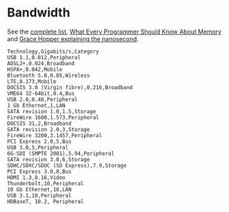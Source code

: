 # Bandwidth

See the [complete list](https://gist.github.com/deanturpin/4197baff46c894d5f12f9ada69e09183#file-bandwidth-csv), [What Every Programmer Should Know About Memory](https://akkadia.org/drepper/cpumemory.pdf) and [Grace Hopper explaining the nanosecond](https://www.youtube.com/embed/9eyFDBPk4Yw).

```csv
Technology,Gigabits/s,Category
USB 1.1,0.012,Peripheral
ADSL2+,0.024,Broadband
HSPA+,0.042,Mobile
Bluetooth 5.0,0.05,Wireless
LTE,0.173,Mobile
DOCSIS 3.0 (Virgin fibre),0.216,Broadband
VME64 32-64bit,0.4,Bus
USB 2.0,0.48,Peripheral
1 Gb Ethernet,1,LAN
SATA revision 1.0,1.5,Storage
FireWire 1600,1.573,Peripheral
DOCSIS 31,2,Broadband
SATA revision 2.0,3,Storage
FireWire 3200,3.1457,Peripheral
PCI Express 2.0,5,Bus
USB 3.0,5,Peripheral
6G-SDI (SMPTE 2081),5.94,Peripheral
SATA revision 3.0,6,Storage
SDHC/SDXC/SDUC (SD Express),7.9,Storage
PCI Express 3.0,8,Bus
HDMI 1.3,8.16,Video
Thunderbolt,10,Peripheral
10 Gb Ethernet,10,LAN
USB 3.1,10,Peripheral
HDBaseT, 10.2, Peripheral
```
